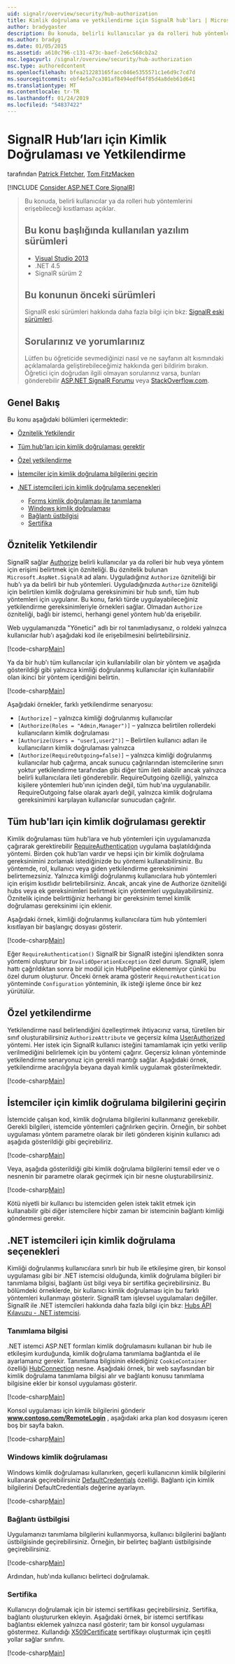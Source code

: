 ```yaml
---
uid: signalr/overview/security/hub-authorization
title: Kimlik doğrulama ve yetkilendirme için SignalR hub'ları | Microsoft Docs
author: bradygaster
description: Bu konuda, belirli kullanıcılar ya da rolleri hub yöntemlerini erişebileceği kısıtlaması açıklar. Yazılım sürümleri, Visual Studio 2013 .NET 4.5 SignalR ve bu konuda kullanılan...
ms.author: bradyg
ms.date: 01/05/2015
ms.assetid: a610c796-c131-473c-baef-2e6c568cb2a2
msc.legacyurl: /signalr/overview/security/hub-authorization
msc.type: authoredcontent
ms.openlocfilehash: bfea212283165facc046e5355571c1e6d9c7cd7d
ms.sourcegitcommit: ebf4e5a7ca301af8494edf64f85d4a8deb61d641
ms.translationtype: MT
ms.contentlocale: tr-TR
ms.lasthandoff: 01/24/2019
ms.locfileid: "54837422"
---
```

<a name="authentication-and-authorization-for-signalr-hubs"></a>SignalR Hub’ları için Kimlik Doğrulaması ve Yetkilendirme
====================
tarafından [Patrick Fletcher](https://github.com/pfletcher), [Tom FitzMacken](https://github.com/tfitzmac)

[!INCLUDE [Consider ASP.NET Core SignalR](~/includes/signalr/signalr-version-disambiguation.md)]

> Bu konuda, belirli kullanıcılar ya da rolleri hub yöntemlerini erişebileceği kısıtlaması açıklar.
>
> ## <a name="software-versions-used-in-this-topic"></a>Bu konu başlığında kullanılan yazılım sürümleri
>
>
> - [Visual Studio 2013](https://my.visualstudio.com/Downloads?q=visual%20studio%202013)
> - .NET 4.5
> - SignalR sürüm 2
>
>
>
> ## <a name="previous-versions-of-this-topic"></a>Bu konunun önceki sürümleri
>
> SignalR eski sürümleri hakkında daha fazla bilgi için bkz: [SignalR eski sürümleri](../older-versions/index.md).
>
> ## <a name="questions-and-comments"></a>Sorularınız ve yorumlarınız
>
> Lütfen bu öğreticide sevmediğinizi nasıl ve ne sayfanın alt kısmındaki açıklamalarda geliştirebileceğimiz hakkında geri bildirim bırakın. Öğretici için doğrudan ilgili olmayan sorularınız varsa, bunları gönderebilir [ASP.NET SignalR Forumu](https://forums.asp.net/1254.aspx/1?ASP+NET+SignalR) veya [StackOverflow.com](http://stackoverflow.com/).


## <a name="overview"></a>Genel Bakış

Bu konu aşağıdaki bölümleri içermektedir:

- [Öznitelik Yetkilendir](#authorizeattribute)
- [Tüm hub'ları için kimlik doğrulaması gerektir](#requireauth)
- [Özel yetkilendirme](#custom)
- [İstemciler için kimlik doğrulama bilgilerini geçirin](#passauth)
- [.NET istemcileri için kimlik doğrulama seçenekleri](#authoptions)

    - [Forms kimlik doğrulaması ile tanımlama](#cookie)
    - [Windows kimlik doğrulaması](#windows)
    - [Bağlantı üstbilgisi](#header)
    - [Sertifika](#certificate)

<a id="authorizeattribute"></a>

## <a name="authorize-attribute"></a>Öznitelik Yetkilendir

SignalR sağlar [Authorize](https://msdn.microsoft.com/library/microsoft.aspnet.signalr.authorizeattribute(v=vs.111).aspx) belirli kullanıcılar ya da rolleri bir hub veya yöntem için erişimi belirtmek için özniteliği. Bu öznitelik bulunan `Microsoft.AspNet.SignalR` ad alanı. Uyguladığınız `Authorize` özniteliği bir hub'ı ya da belirli bir hub yöntemleri. Uyguladığınızda `Authorize` özniteliği için belirtilen kimlik doğrulama gereksinimini bir hub sınıfı, tüm hub yöntemleri için uygulanır. Bu konu, farklı türde uygulayabileceğiniz yetkilendirme gereksinimleriyle örnekleri sağlar. Olmadan `Authorize` özniteliği, bağlı bir istemci, herhangi genel yöntem hub'da erişebilir.

Web uygulamanızda "Yönetici" adlı bir rol tanımladıysanız, o roldeki yalnızca kullanıcılar hub'ı aşağıdaki kod ile erişebilmesini belirtebilirsiniz.

[!code-csharp[Main](hub-authorization/samples/sample1.cs)]

Ya da bir hub'ı tüm kullanıcılar için kullanılabilir olan bir yöntem ve aşağıda gösterildiği gibi yalnızca kimliği doğrulanmış kullanıcılar için kullanılabilir olan ikinci bir yöntem içerdiğini belirtin.

[!code-csharp[Main](hub-authorization/samples/sample2.cs)]

Aşağıdaki örnekler, farklı yetkilendirme senaryosu:

- `[Authorize]` – yalnızca kimliği doğrulanmış kullanıcılar
- `[Authorize(Roles = "Admin,Manager")]` – yalnızca belirtilen rollerdeki kullanıcıların kimlik doğrulaması
- `[Authorize(Users = "user1,user2")]` – Belirtilen kullanıcı adları ile kullanıcıların kimlik doğrulaması yalnızca
- `[Authorize(RequireOutgoing=false)]` – yalnızca kimliği doğrulanmış kullanıcılar hub çağırma, ancak sunucu çağrılarından istemcilerine sınırı yoktur yetkilendirme tarafından gibi diğer tüm ileti alabilir ancak yalnızca belirli kullanıcılara ileti gönderebilir. RequireOutgoing özelliği, yalnızca kişilere yöntemleri hub'ının içinden değil, tüm hub'ına uygulanabilir. RequireOutgoing false olarak ayarlı değil, yalnızca kimlik doğrulama gereksinimini karşılayan kullanıcılar sunucudan çağrılır.

<a id="requireauth"></a>

## <a name="require-authentication-for-all-hubs"></a>Tüm hub'ları için kimlik doğrulaması gerektir

Kimlik doğrulaması tüm hub'lara ve hub yöntemleri için uygulamanızda çağırarak gerektirebilir [RequireAuthentication](https://msdn.microsoft.com/library/microsoft.aspnet.signalr.hubpipelineextensions.requireauthentication(v=vs.111).aspx) uygulama başlatıldığında yöntemi. Birden çok hub'ları vardır ve hepsi için bir kimlik doğrulama gereksinimini zorlamak istediğinizde bu yöntemi kullanabilirsiniz. Bu yöntemde, rol, kullanıcı veya giden yetkilendirme gereksinimini belirtemezsiniz. Yalnızca kimliği doğrulanmış kullanıcılara hub yöntemleri için erişim kısıtlıdır belirtebilirsiniz. Ancak, ancak yine de Authorize özniteliği hubs veya ek gereksinimleri belirtmek için yöntemleri uygulayabilirsiniz. Öznitelik içinde belirttiğiniz herhangi bir gereksinim temel kimlik doğrulaması gereksinimi için eklenir.

Aşağıdaki örnek, kimliği doğrulanmış kullanıcılara tüm hub yöntemleri kısıtlayan bir başlangıç dosyası gösterir.

[!code-csharp[Main](hub-authorization/samples/sample3.cs)]

Eğer `RequireAuthentication()` SignalR bir SignalR isteğini işlendikten sonra yöntemi oluşturur bir `InvalidOperationException` özel durum. SignalR, işlem hattı çağrıldıktan sonra bir modül için HubPipeline eklenemiyor çünkü bu özel durum oluşturur. Önceki örnek arama gösterir `RequireAuthentication` yönteminde `Configuration` yönteminin, ilk isteği işleme önce bir kez yürütülür.

<a id="custom"></a>

## <a name="customized-authorization"></a>Özel yetkilendirme

Yetkilendirme nasıl belirlendiğini özelleştirmek ihtiyacınız varsa, türetilen bir sınıf oluşturabilirsiniz `AuthorizeAttribute` ve geçersiz kılma [UserAuthorized](https://msdn.microsoft.com/library/microsoft.aspnet.signalr.authorizeattribute.userauthorized(v=vs.111).aspx) yöntemi. Her istek için SignalR kullanıcı isteğini tamamlamak için yetki verilip verilmediğini belirlemek için bu yöntemi çağırır. Geçersiz kılınan yönteminde yetkilendirme senaryonuz için gerekli mantığı sağlar. Aşağıdaki örnek, yetkilendirme aracılığıyla beyana dayalı kimlik uygulamak gösterilmektedir.

[!code-csharp[Main](hub-authorization/samples/sample4.cs)]

<a id="passauth"></a>

## <a name="pass-authentication-information-to-clients"></a>İstemciler için kimlik doğrulama bilgilerini geçirin

İstemcide çalışan kod, kimlik doğrulama bilgilerini kullanmanız gerekebilir. Gerekli bilgileri, istemcide yöntemleri çağrılırken geçirin. Örneğin, bir sohbet uygulaması yöntem parametre olarak bir ileti gönderen kişinin kullanıcı adı aşağıda gösterildiği gibi geçirebiliriz.

[!code-csharp[Main](hub-authorization/samples/sample5.cs)]

Veya, aşağıda gösterildiği gibi kimlik doğrulama bilgilerini temsil eder ve o nesnenin bir parametre olarak geçirmek için bir nesne oluşturabilirsiniz.

[!code-csharp[Main](hub-authorization/samples/sample6.cs)]

Kötü niyetli bir kullanıcı bu istemciden gelen istek taklit etmek için kullanabilir gibi diğer istemcilere hiçbir zaman bir istemcinin bağlantı kimliği göndermesi gerekir.

<a id="authoptions"></a>

## <a name="authentication-options-for-net-clients"></a>.NET istemcileri için kimlik doğrulama seçenekleri

Kimliği doğrulanmış kullanıcılara sınırlı bir hub ile etkileşime giren, bir konsol uygulaması gibi bir .NET istemcisi olduğunda, kimlik doğrulama bilgileri bir tanımlama bilgisi, bağlantı üst bilgi veya bir sertifika geçirebilirsiniz. Bu bölümdeki örneklerde, bir kullanıcı kimlik doğrulaması için bu farklı yöntemleri kullanmayı gösterir. SignalR tam işlevsel uygulamaları değiller. SignalR ile .NET istemcileri hakkında daha fazla bilgi için bkz: [Hubs API Kılavuzu - .NET istemcisi](../guide-to-the-api/hubs-api-guide-net-client.md).

<a id="cookie"></a>

### <a name="cookie"></a>Tanımlama bilgisi

.NET istemci ASP.NET formları kimlik doğrulamasını kullanan bir hub ile etkileşim kurduğunda, kimlik doğrulama tanımlama bağlantıda el ile ayarlamanız gerekir. Tanımlama bilgisinin eklediğiniz `CookieContainer` özelliği [HubConnection](https://msdn.microsoft.com/library/microsoft.aspnet.signalr.client.hubs.hubconnection(v=vs.111).aspx) nesne. Aşağıdaki örnek, bir web sayfasından bir kimlik doğrulama tanımlama bilgisi alır ve bağlantı konusu tanımlama bilgisine ekler bir konsol uygulaması gösterir.

[!code-csharp[Main](hub-authorization/samples/sample7.cs)]

Konsol uygulaması için kimlik bilgilerini gönderir <strong>www.contoso.com/RemoteLogin</strong> , aşağıdaki arka plan kod dosyasını içeren boş bir sayfa bakın.

[!code-csharp[Main](hub-authorization/samples/sample8.cs)]

<a id="windows"></a>

### <a name="windows-authentication"></a>Windows kimlik doğrulaması

Windows kimlik doğrulaması kullanırken, geçerli kullanıcının kimlik bilgilerini kullanarak geçirebilirsiniz [DefaultCredentials](https://msdn.microsoft.com/library/system.net.credentialcache.defaultcredentials.aspx) özelliği. Bağlantı için kimlik bilgilerini DefaultCredentials değerine ayarlayın.

[!code-csharp[Main](hub-authorization/samples/sample9.cs?highlight=6)]

<a id="header"></a>

### <a name="connection-header"></a>Bağlantı üstbilgisi

Uygulamanızı tanımlama bilgilerini kullanmıyorsa, kullanıcı bilgilerini bağlantı üstbilgisinde geçirebilirsiniz. Örneğin, bir belirteç bağlantı üstbilgisinde geçirebilirsiniz.

[!code-csharp[Main](hub-authorization/samples/sample10.cs?highlight=6)]

Ardından, hub'ında kullanıcı belirteci doğrulamak.

<a id="certificate"></a>

### <a name="certificate"></a>Sertifika

Kullanıcıyı doğrulamak için bir istemci sertifikası geçirebilirsiniz. Sertifika, bağlantı oluştururken ekleyin. Aşağıdaki örnek, bir istemci sertifikası bağlantısı eklemek yalnızca nasıl gösterir; tam bir konsol uygulaması göstermez. Kullandığı [X509Certificate](https://msdn.microsoft.com/library/system.security.cryptography.x509certificates.x509certificate.aspx) sertifikayı oluşturmak için çeşitli yollar sağlar sınıfını.

[!code-csharp[Main](hub-authorization/samples/sample11.cs?highlight=6)]

